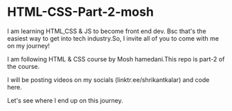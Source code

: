 # HTML-CSS-Part-2-mosh

I am learning HTML,CSS & JS to become front end dev. Bsc that's the easiest way to get into tech industry.So, I invite all of you to come with me on my journey!

I am following HTML & CSS course by Mosh hamedani.This repo is part-2 of the course.

I will be posting videos on my socials (linktr.ee/shrikantkalar) and code here.

Let's see where I end up on this journey.
